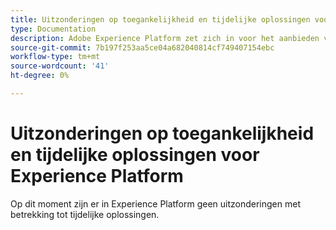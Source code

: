 ```yaml
---
title: Uitzonderingen op toegankelijkheid en tijdelijke oplossingen voor Experience Platform
type: Documentation
description: Adobe Experience Platform zet zich in voor het aanbieden van toegankelijke en inclusieve functies aan alle individuen.
source-git-commit: 7b197f253aa5ce04a682040814cf749407154ebc
workflow-type: tm+mt
source-wordcount: '41'
ht-degree: 0%

---
```



# Uitzonderingen op toegankelijkheid en tijdelijke oplossingen voor Experience Platform

Op dit moment zijn er in Experience Platform geen uitzonderingen met betrekking tot tijdelijke oplossingen.